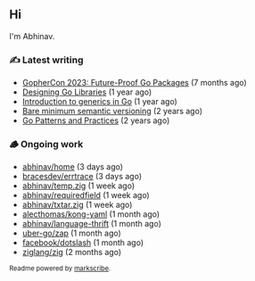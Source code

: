 ## Hi

I'm Abhinav.

### ✍️ Latest writing


- [GopherCon 2023: Future-Proof Go Packages](https://abhinavg.net/2023/09/27/future-proof-packages/) (7 months ago)
- [Designing Go Libraries](https://abhinavg.net/2022/12/06/designing-go-libraries/) (1 year ago)
- [Introduction to generics in Go](https://abhinavg.net/2022/11/23/generics-intro/) (1 year ago)
- [Bare minimum semantic versioning](https://abhinavg.net/2022/11/07/semver/) (2 years ago)
- [Go Patterns and Practices](https://abhinavg.net/2022/09/19/go-patterns-and-practices-talk/) (2 years ago)

### 🪵 Ongoing work


- [abhinav/home](https://github.com/abhinav/home) (3 days ago)
- [bracesdev/errtrace](https://github.com/bracesdev/errtrace) (3 days ago)
- [abhinav/temp.zig](https://github.com/abhinav/temp.zig) (1 week ago)
- [abhinav/requiredfield](https://github.com/abhinav/requiredfield) (1 week ago)
- [abhinav/txtar.zig](https://github.com/abhinav/txtar.zig) (1 week ago)
- [alecthomas/kong-yaml](https://github.com/alecthomas/kong-yaml) (1 month ago)
- [abhinav/language-thrift](https://github.com/abhinav/language-thrift) (1 month ago)
- [uber-go/zap](https://github.com/uber-go/zap) (1 month ago)
- [facebook/dotslash](https://github.com/facebook/dotslash) (1 month ago)
- [ziglang/zig](https://github.com/ziglang/zig) (2 months ago)

<sub>Readme powered by [markscribe](https://github.com/muesli/markscribe).</sub>
